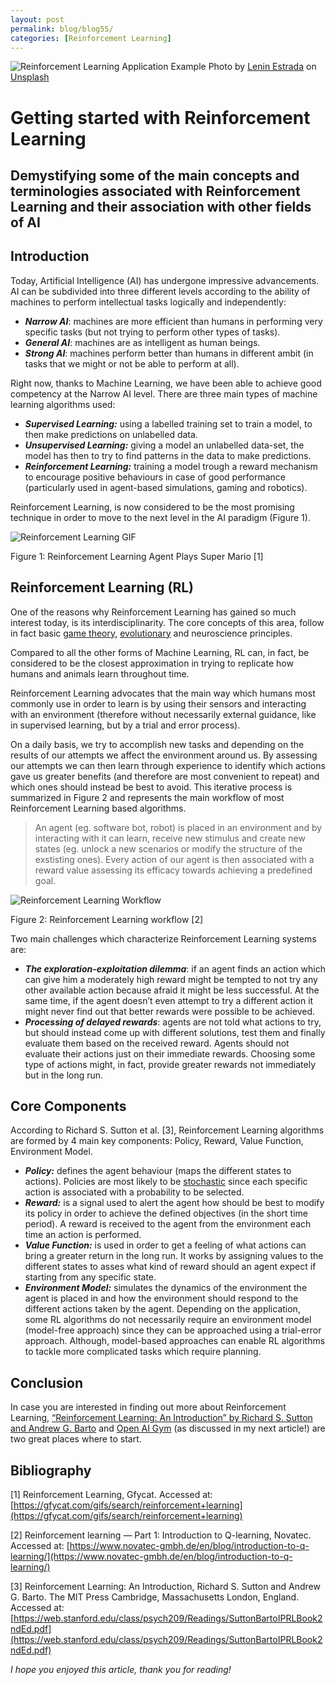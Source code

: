 ```yaml
---
layout: post
permalink: blog/blog55/
categories: [Reinforcement Learning]
---
```


![Reinforcement Learning Application Example](https://miro.medium.com/max/10000/0*mMvNA16CjRWvKT8E)
Photo by [Lenin Estrada](https://unsplash.com/@lenin33?utm_source=medium&utm_medium=referral) on [Unsplash](https://unsplash.com?utm_source=medium&utm_medium=referral)

<!--end_excerpt-->

# Getting started with Reinforcement Learning

## Demystifying some of the main concepts and terminologies associated with Reinforcement Learning and their association with other fields of AI

## Introduction

Today, Artificial Intelligence (AI) has undergone impressive advancements. AI can be subdivided into three different levels according to the ability of machines to perform intellectual tasks logically and independently:

-   **_Narrow AI_**: machines are more efficient than humans in performing very specific tasks (but not trying to perform other types of tasks).
-   **_General AI_**: machines are as intelligent as human beings.
-   **_Strong AI_**: machines perform better than humans in different ambit (in tasks that we might or not be able to perform at all).

Right now, thanks to Machine Learning, we have been able to achieve good competency at the Narrow AI level. There are three main types of machine learning algorithms used:

-   **_Supervised Learning:_** using a labelled training set to train a model, to then make predictions on unlabelled data.
-   **_Unsupervised Learning:_** giving a model an unlabelled data-set, the model has then to try to find patterns in the data to make predictions.
-   **_Reinforcement Learning:_** training a model trough a reward mechanism to encourage positive behaviours in case of good performance (particularly used in agent-based simulations, gaming and robotics).

Reinforcement Learning, is now considered to be the most promising technique in order to move to the next level in the AI paradigm (Figure 1).

![Reinforcement Learning GIF](https://miro.medium.com/max/924/1*-yhJ9Ma_fhxIBlacV1dP6A.gif)

Figure 1: Reinforcement Learning Agent Plays Super Mario \[1\]

## Reinforcement Learning (RL)

One of the reasons why Reinforcement Learning has gained so much interest today, is its interdisciplinarity. The core concepts of this area, follow in fact basic [game theory](https://towardsdatascience.com/game-theory-in-artificial-intelligence-57a7937e1b88), [evolutionary](https://towardsdatascience.com/introduction-to-evolutionary-algorithms-1278f335ead6) and neuroscience principles.

Compared to all the other forms of Machine Learning, RL can, in fact, be considered to be the closest approximation in trying to replicate how humans and animals learn throughout time.

Reinforcement Learning advocates that the main way which humans most commonly use in order to learn is by using their sensors and interacting with an environment (therefore without necessarily external guidance, like in supervised learning, but by a trial and error process).

On a daily basis, we try to accomplish new tasks and depending on the results of our attempts we affect the environment around us. By assessing our attempts we can then learn through experience to identify which actions gave us greater benefits (and therefore are most convenient to repeat) and which ones should instead be best to avoid. This iterative process is summarized in Figure 2 and represents the main workflow of most Reinforcement Learning based algorithms.

> An agent (eg. software bot, robot) is placed in an environment and by interacting with it can learn, receive new stimulus and create new states (eg. unlock a new scenarios or modify the structure of the exstisting ones). Every action of our agent is then associated with a reward value assessing its efficacy towards achieving a predefined goal.

![Reinforcement Learning Workflow](https://miro.medium.com/max/1816/1*2rmKGjZOv5pGkLLVt-EuMA.png)

Figure 2: Reinforcement Learning workflow \[2\]

Two main challenges which characterize Reinforcement Learning systems are:

-   **_The exploration-exploitation dilemma_**: if an agent finds an action which can give him a moderately high reward might be tempted to not try any other available action because afraid it might be less successful. At the same time, if the agent doesn’t even attempt to try a different action it might never find out that better rewards were possible to be achieved.
-   **_Processing of delayed rewards_**: agents are not told what actions to try, but should instead come up with different solutions, test them and finally evaluate them based on the received reward. Agents should not evaluate their actions just on their immediate rewards. Choosing some type of actions might, in fact, provide greater rewards not immediately but in the long run.

## Core Components

According to Richard S. Sutton et al. \[3\], Reinforcement Learning algorithms are formed by 4 main key components: Policy, Reward, Value Function, Environment Model.

-   **_Policy:_** defines the agent behaviour (maps the different states to actions). Policies are most likely to be [stochastic](https://towardsdatascience.com/stochastic-processes-analysis-f0a116999e4) since each specific action is associated with a probability to be selected.
-   **_Reward:_** is a signal used to alert the agent how should be best to modify its policy in order to achieve the defined objectives (in the short time period). A reward is received to the agent from the environment each time an action is performed.
-   **_Value Function:_** is used in order to get a feeling of what actions can bring a greater return in the long run. It works by assigning values to the different states to asses what kind of reward should an agent expect if starting from any specific state.
-   **_Environment Model:_** simulates the dynamics of the environment the agent is placed in and how the environment should respond to the different actions taken by the agent. Depending on the application, some RL algorithms do not necessarily require an environment model (model-free approach) since they can be approached using a trial-error approach. Although, model-based approaches can enable RL algorithms to tackle more complicated tasks which require planning.

## Conclusion

In case you are interested in finding out more about Reinforcement Learning, [“Reinforcement Learning: An Introduction” by Richard S. Sutton and Andrew G. Barto](https://web.stanford.edu/class/psych209/Readings/SuttonBartoIPRLBook2ndEd.pdf) and [Open AI Gym](https://gym.openai.com/) (as discussed in my next article!) are two great places where to start.

## Bibliography

\[1\] Reinforcement Learning, Gfycat. Accessed at: [https://gfycat.com/gifs/search/reinforcement+learning](https://gfycat.com/gifs/search/reinforcement+learning)

\[2\] Reinforcement learning — Part 1: Introduction to Q-learning, Novatec. Accessed at: [https://www.novatec-gmbh.de/en/blog/introduction-to-q-learning/](https://www.novatec-gmbh.de/en/blog/introduction-to-q-learning/)

\[3\] Reinforcement Learning: An Introduction, Richard S. Sutton and Andrew G. Barto. The MIT Press Cambridge, Massachusetts London, England. Accessed at: [https://web.stanford.edu/class/psych209/Readings/SuttonBartoIPRLBook2ndEd.pdf](https://web.stanford.edu/class/psych209/Readings/SuttonBartoIPRLBook2ndEd.pdf)

*I hope you enjoyed this article, thank you for reading!*
